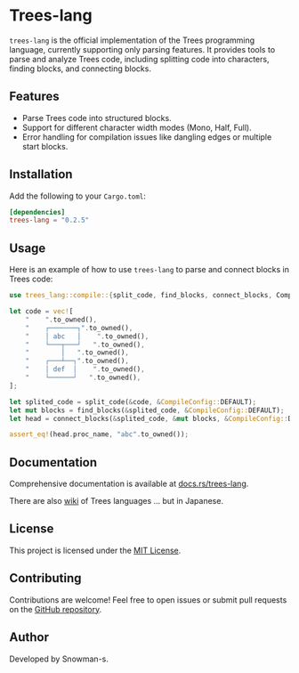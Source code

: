 # Trees-lang

`trees-lang` is the official implementation of the Trees programming language, currently supporting only parsing features. It provides tools to parse and analyze Trees code, including splitting code into characters, finding blocks, and connecting blocks.

## Features

- Parse Trees code into structured blocks.
- Support for different character width modes (Mono, Half, Full).
- Error handling for compilation issues like dangling edges or multiple start blocks.

## Installation

Add the following to your `Cargo.toml`:

```toml
[dependencies]
trees-lang = "0.2.5"
```

## Usage

Here is an example of how to use `trees-lang` to parse and connect blocks in Trees code:

```rust
use trees_lang::compile::{split_code, find_blocks, connect_blocks, CompileConfig};

let code = vec![
    "    ".to_owned(),
    "    ┌───────┐".to_owned(),
    "    │ abc   │    ".to_owned(),
    "    └───┬───┘   ".to_owned(),
    "        │   ".to_owned(),
    "    ┌───┴──┐".to_owned(),
    "    │ def  │    ".to_owned(),
    "    └──────┘   ".to_owned(),
];

let splited_code = split_code(&code, &CompileConfig::DEFAULT);
let mut blocks = find_blocks(&splited_code, &CompileConfig::DEFAULT);
let head = connect_blocks(&splited_code, &mut blocks, &CompileConfig::DEFAULT).unwrap();

assert_eq!(head.proc_name, "abc".to_owned());
```

## Documentation

Comprehensive documentation is available at [docs.rs/trees-lang](https://docs.rs/trees-lang/).

There are also [wiki](https://github.com/Snowman-s/Trees/wiki) of Trees languages ... but in Japanese.

## License

This project is licensed under the [MIT License](https://github.com/Snowman-s/Trees/blob/main/LICENSE).

## Contributing

Contributions are welcome! Feel free to open issues or submit pull requests on the [GitHub repository](https://github.com/Snowman-s/Trees).

## Author

Developed by Snowman-s.
